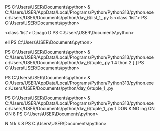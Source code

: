 
PS C:\Users\USER\Documents\python> & C:/Users/USER/AppData/Local/Programs/Python/Python313/python.exe c:/Users/USER/Documents/python/day_6/list_1_.py
5
<class 'list'>
PS C:\Users\USER\Documents\python> 

<class 'list'>
Djnago
D
PS C:\Users\USER\Documents\python> 

ell
PS C:\Users\USER\Documents\python> 

PS C:\Users\USER\Documents\python> & C:/Users/USER/AppData/Local/Programs/Python/Python313/python.exe c:/Users/USER/Documents/python/day_6/tuple_.py
1
4
thon
2
[
]
PS C:\Users\USER\Documents\python> 

PS C:\Users\USER\Documents\python> & C:/Users/USER/AppData/Local/Programs/Python/Python313/python.exe c:/Users/USER/Documents/python/day_6/tuple_1_.py

PS C:\Users\USER\Documents\python> & C:/Users/USER/AppData/Local/Programs/Python/Python313/python.exe c:/Users/USER/Documents/python/day_6/tuple_1_.py
1
DON
KING
ing
ON
ON
8
PS C:\Users\USER\Documents\python> 


N
N
k
k
8
PS C:\Users\USER\Documents\python> 